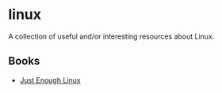 # linux

A collection of useful and/or interesting resources about Linux.

## Books

- [Just Enough Linux](https://leanpub.com/jelinux/read)
